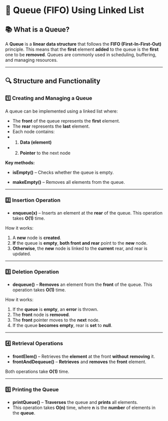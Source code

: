 # **📌 Queue (FIFO) Using Linked List**  

## **📚 What is a Queue?** 

A **Queue** is a **linear data structure** that follows the **FIFO (First-In-First-Out)** principle. This means that the **first** element **added** to the queue is the **first** one to be **removed**. Queues are commonly used in scheduling, buffering, and managing resources.

---

## 🔍 **Structure and Functionality**  
### 1️⃣ **Creating and Managing a Queue**  

A queue can be implemented using a linked list where:

- The **front** of the queue represents the **first** element.
- The **rear** represents the **last** element.
- Each node contains:
- 1. **Data (element)**
- 2. **Pointer** to the next node

**Key methods:**

- **isEmpty()** – Checks whether the queue is empty.

- **makeEmpty()** – Removes all elements from the queue.

---

### 2️⃣ **Insertion Operation**  

- **enqueue(x)** – Inserts an element at the **rear** of the queue. This operation takes **O(1)** time.

How it works:

1. A **new** node is **created**.
2. **If** the queue is **empty**, **both front and rear** point to the **new** node.
3. **Otherwise**, the **new** node is linked to the **current** rear, and rear is updated.

---

### 3️⃣ **Deletion Operation**  

- **dequeue()** – **Removes** an element from the **front** of the queue. This operation takes **O(1)** time.

How it works:
1. If the **queue** is **empty**, an **error** is thrown.
2. The **front** node is **removed**.
3. The **front** pointer moves to the **next** node.
4. If the queue **becomes** **empty**, rear is **set** to **null**.

---

### 4️⃣ **Retrieval Operations**  

- **frontElem()** – Retrieves the **element** at the front **without** **removing** it.
- **frontAndDequeue()** – **Retrieves** and **removes** the **front** element.

Both operations take **O(1)** time.

---

### 5️⃣ **Printing the Queue**  

- **printQueue()** – **Traverses** the queue and **prints** all elements.
- This operation takes **O(n)** time, where **n** is the **number** of elements in the **queue**.

